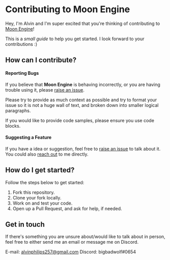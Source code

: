 # Contributing to Moon Engine

Hey, I'm Alvin and I'm super excited that you're thinking of contributing to [Moon Engine](https://github.com/polarvoid/moon-engine)!

This is a _small guide_ to help you get started. I look forward to your contributions :)

## How can I contribute?

#### Reporting Bugs

If you believe that **Moon Engine** is behaving incorrectly, or you are having trouble using it, please [raise an issue](https://github.com/polarvoid/moon-engine/issues).

Please try to provide as much context as possible and try to format your issue so it is not a huge wall of text, and broken down into smaller logical paragraphs.

If you would like to provide code samples, please ensure you use code blocks.

#### Suggesting a Feature

If you have a idea or suggestion, feel free to [raise an issue](https://github.com/polarvoid/moon-engine/issues) to talk about it. You could also [reach out](#get-in-touch) to me directly.

## How do I get started?

Follow the steps below to get started:

1. Fork this repository.
2. Clone your fork locally.
3. Work on and test your code.
4. Open up a Pull Request, and ask for help, if needed.

## Get in touch

If there's something you are unsure about/would like to talk about in person, feel free to either send me an email or message me on Discord.

E-mail: alvinphilips257@gmail.com
Discord: bigbadwolf#0654
